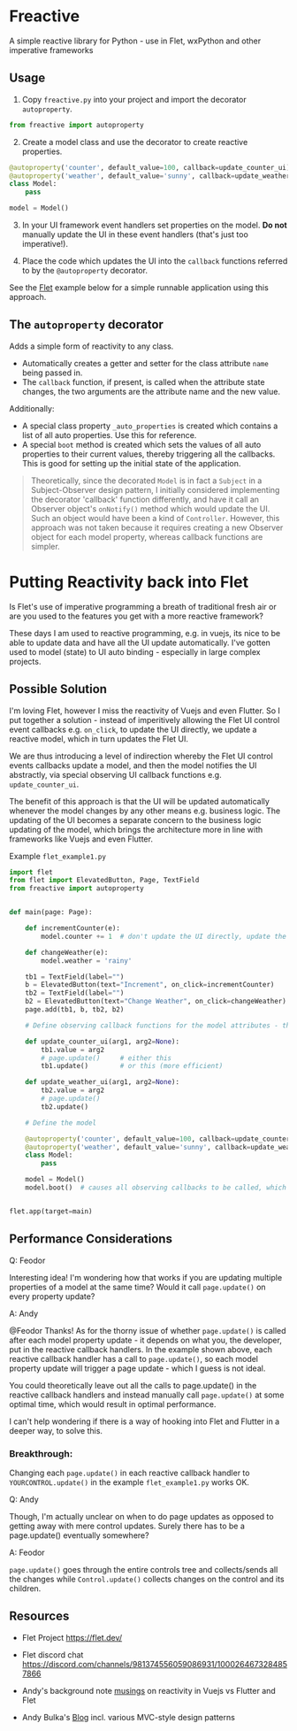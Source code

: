 # Freactive 

A simple reactive library for Python - use in Flet, wxPython and other imperative frameworks

## Usage

1. Copy `freactive.py` into your project and import the decorator `autoproperty`.

```python
from freactive import autoproperty
```

2. Create a model class and use the decorator to create reactive properties.

```python
@autoproperty('counter', default_value=100, callback=update_counter_ui)
@autoproperty('weather', default_value='sunny', callback=update_weather_ui)
class Model:
    pass

model = Model()
```

3. In your UI framework event handlers set properties on the model. **Do not** manually update the UI in these event handlers (that's just too imperative!).

4. Place the code which updates the UI into the `callback` functions referred to by the `@autoproperty` decorator.

See the [Flet](https://flet.dev/docs/) example below for a simple runnable application using this approach.

## The `autoproperty` decorator

Adds a simple form of reactivity to any class.

- Automatically creates a getter and setter for the class attribute `name` being passed in. 
- The `callback` function, if present, is called when the attribute state changes, the two arguments are the attribute name and the new value. 

Additionally:

- A special class property `_auto_properties` is created which contains a list of all auto properties. Use this for reference.
- A special `boot` method is created which sets the values of all auto properties to their current values, thereby triggering all the callbacks.  This is good for setting up the initial state of the application.

> Theoretically, since the decorated `Model` is in fact a `Subject` in a Subject-Observer design pattern, I initially considered implementing the decorator 'callback' function differently, and have it call an Observer object's `onNotify()` method which would update the UI. Such an object would have been a kind of `Controller`. However, this approach was not taken because it requires creating a new Observer object for each model property, whereas callback functions are simpler.


# Putting Reactivity back into Flet

Is Flet's use of imperative programming a breath of traditional fresh air or are you used to the features you get with a more  reactive framework?  

These days I am used to reactive programming, e.g. in vuejs, 
its nice to be able to update data and have all the UI update automatically.  I've gotten used to model (state) to UI auto binding - especially in large complex projects.

## Possible Solution

I'm loving Flet, however I miss the reactivity of Vuejs and even Flutter. So I put together a solution - instead of imperitively allowing the Flet UI control event callbacks e.g. `on_click`, to update the UI directly, we update a reactive model, which in turn updates the Flet UI.

We are thus introducing a level of indirection
whereby the Flet UI control events callbacks update a model, and then
the model notifies the UI abstractly, via special observing UI callback functions e.g. `update_counter_ui`.  

The benefit of this approach is that the UI
will be updated automatically whenever the model changes by any other means e.g.
business logic. The updating of the UI becomes a separate concern to the
business logic updating of the model, which brings the architecture more in line
with frameworks like Vuejs and even Flutter.

Example `flet_example1.py`

```python
import flet
from flet import ElevatedButton, Page, TextField
from freactive import autoproperty


def main(page: Page):

    def incrementCounter(e):
        model.counter += 1  # don't update the UI directly, update the model instead

    def changeWeather(e):
        model.weather = 'rainy'

    tb1 = TextField(label="")
    b = ElevatedButton(text="Increment", on_click=incrementCounter)
    tb2 = TextField(label="")
    b2 = ElevatedButton(text="Change Weather", on_click=changeWeather)
    page.add(tb1, b, tb2, b2)

    # Define observing callback functions for the model attributes - these update the UI

    def update_counter_ui(arg1, arg2=None):
        tb1.value = arg2
        # page.update()     # either this
        tb1.update()        # or this (more efficient)

    def update_weather_ui(arg1, arg2=None):
        tb2.value = arg2
        # page.update()
        tb2.update()

    # Define the model

    @autoproperty('counter', default_value=100, callback=update_counter_ui)
    @autoproperty('weather', default_value='sunny', callback=update_weather_ui)
    class Model:
        pass

    model = Model()
    model.boot()  # causes all observing callbacks to be called, which updates the UI with the initial state of the model


flet.app(target=main)
```

## Performance Considerations

Q: Feodor

Interesting idea!
I'm wondering how that works if you are updating multiple properties of a model at the same time? Would it call `page.update()` on every property update?

A: Andy

@Feodor Thanks! As for the thorny issue of whether `page.update()` is called after each model property update - it depends on what you, the developer, put in the reactive callback handlers. In the example shown above, each reactive callback handler has a call to `page.update()`, so each model property update will trigger a page update - which I guess is not ideal. 

You could theoretically leave out all the calls to page.update() in the reactive callback handlers and instead manually call `page.update()` at some optimal time, which would result in optimal performance.

I can't help wondering if there is a way of hooking into Flet and Flutter in a deeper way, to solve this. 

### Breakthrough: 

Changing each `page.update()` in each reactive callback handler to `YOURCONTROL.update()` in the example `flet_example1.py` works OK. 

Q: Andy

Though, I'm actually unclear on when to do page updates as opposed to getting away with mere control updates. Surely there has to be a page.update() eventually somewhere?

A: Feodor

`page.update()`  goes through the entire controls tree and collects/sends all the changes while `Control.update()` collects changes on the control and its children. 


## Resources

- Flet Project https://flet.dev/

- Flet discord chat https://discord.com/channels/981374556059086931/1000264673284857866

- Andy's background note [musings](./musings.md) on reactivity in Vuejs vs Flutter and Flet

- Andy Bulka's [Blog](https://abulka.github.io/) incl. various MVC-style design patterns


